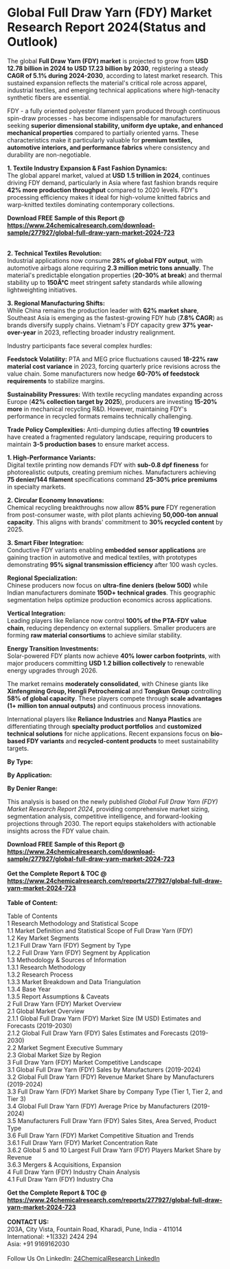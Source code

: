 <h1>Global Full Draw Yarn (FDY) Market Research Report 2024(Status and Outlook)</h1><p>The global <strong>Full Draw Yarn (FDY) market</strong> is projected to grow from <strong>USD 12.78 billion in 2024 to USD 17.23 billion by 2030</strong>, registering a steady <strong>CAGR of 5.1% during 2024-2030</strong>, according to latest market research. This sustained expansion reflects the material's critical role across apparel, industrial textiles, and emerging technical applications where high-tenacity synthetic fibers are essential.</p><p>FDY - a fully oriented polyester filament yarn produced through continuous spin-draw processes - has become indispensable for manufacturers seeking <strong>superior dimensional stability, uniform dye uptake, and enhanced mechanical properties</strong> compared to partially oriented yarns. These characteristics make it particularly valuable for <strong>premium textiles, automotive interiors, and performance fabrics</strong> where consistency and durability are non-negotiable.</p><p><strong>1. Textile Industry Expansion &amp; Fast Fashion Dynamics:</strong><br>
The global apparel market, valued at <strong>USD 1.5 trillion in 2024</strong>, continues driving FDY demand, particularly in Asia where fast fashion brands require <strong>42% more production throughput</strong> compared to 2020 levels. FDY's processing efficiency makes it ideal for high-volume knitted fabrics and warp-knitted textiles dominating contemporary collections.</p><div><b>Download FREE Sample of this Report @ 
            <a href="https://www.24chemicalresearch.com/download-sample/277927/global-full-draw-yarn-market-2024-723">
            https://www.24chemicalresearch.com/download-sample/277927/global-full-draw-yarn-market-2024-723</a></b></div><br><p><strong>2. Technical Textiles Revolution:</strong><br>
Industrial applications now consume <strong>28% of global FDY output</strong>, with automotive airbags alone requiring <strong>2.3 million metric tons annually</strong>. The material's predictable elongation properties (<strong>20-30% at break</strong>) and thermal stability up to <strong>150Â°C</strong> meet stringent safety standards while allowing lightweighting initiatives.</p><p><strong>3. Regional Manufacturing Shifts:</strong><br>
While China remains the production leader with <strong>62% market share</strong>, Southeast Asia is emerging as the fastest-growing FDY hub (<strong>7.8% CAGR</strong>) as brands diversify supply chains. Vietnam's FDY capacity grew <strong>37% year-over-year</strong> in 2023, reflecting broader industry realignment.</p><p>Industry participants face several complex hurdles:</p><p><strong>Feedstock Volatility:</strong> PTA and MEG price fluctuations caused <strong>18-22% raw material cost variance</strong> in 2023, forcing quarterly price revisions across the value chain. Some manufacturers now hedge <strong>60-70% of feedstock requirements</strong> to stabilize margins.</p><p><strong>Sustainability Pressures:</strong> With textile recycling mandates expanding across Europe (<strong>42% collection target by 2025</strong>), producers are investing <strong>15-20% more</strong> in mechanical recycling R&amp;D. However, maintaining FDY's performance in recycled formats remains technically challenging.</p><p><strong>Trade Policy Complexities:</strong> Anti-dumping duties affecting <strong>19 countries</strong> have created a fragmented regulatory landscape, requiring producers to maintain <strong>3-5 production bases</strong> to ensure market access.</p><p><strong>1. High-Performance Variants:</strong><br>
Digital textile printing now demands FDY with <strong>sub-0.8 dpf fineness</strong> for photorealistic outputs, creating premium niches. Manufacturers achieving <strong>75 denier/144 filament</strong> specifications command <strong>25-30% price premiums</strong> in specialty markets.</p><p><strong>2. Circular Economy Innovations:</strong><br>
Chemical recycling breakthroughs now allow <strong>85% pure</strong> FDY regeneration from post-consumer waste, with pilot plants achieving <strong>50,000-ton annual capacity</strong>. This aligns with brands' commitment to <strong>30% recycled content</strong> by 2025.</p><p><strong>3. Smart Fiber Integration:</strong><br>
Conductive FDY variants enabling <strong>embedded sensor applications</strong> are gaining traction in automotive and medical textiles, with prototypes demonstrating <strong>95% signal transmission efficiency</strong> after 100 wash cycles.</p><p><strong>Regional Specialization:</strong><br>
	Chinese producers now focus on <strong>ultra-fine deniers (below 50D)</strong> while Indian manufacturers dominate <strong>150D+ technical grades</strong>. This geographic segmentation helps optimize production economics across applications.</p><p><strong>Vertical Integration:</strong><br>
	Leading players like Reliance now control <strong>100% of the PTA-FDY value chain</strong>, reducing dependency on external suppliers. Smaller producers are forming <strong>raw material consortiums</strong> to achieve similar stability.</p><p><strong>Energy Transition Investments:</strong><br>
	Solar-powered FDY plants now achieve <strong>40% lower carbon footprints</strong>, with major producers committing <strong>USD 1.2 billion collectively</strong> to renewable energy upgrades through 2026.</p><p>The market remains <strong>moderately consolidated</strong>, with Chinese giants like <strong>Xinfengming Group, Hengli Petrochemical</strong> and <strong>Tongkun Group</strong> controlling <strong>58% of global capacity</strong>. These players compete through <strong>scale advantages (1+ million ton annual outputs)</strong> and continuous process innovations.</p><p>International players like <strong>Reliance Industries</strong> and <strong>Nanya Plastics</strong> are differentiating through <strong>specialty product portfolios</strong> and <strong>customized technical solutions</strong> for niche applications. Recent expansions focus on <strong>bio-based FDY variants</strong> and <strong>recycled-content products</strong> to meet sustainability targets.</p><p><strong>By Type:</strong></p><p><strong>By Application:</strong></p><p><strong>By Denier Range:</strong></p><p>This analysis is based on the newly published <em>Global Full Draw Yarn (FDY) Market Research Report 2024</em>, providing comprehensive market sizing, segmentation analysis, competitive intelligence, and forward-looking projections through 2030. The report equips stakeholders with actionable insights across the FDY value chain.</p><div><b>Download FREE Sample of this Report @ 
            <a href="https://www.24chemicalresearch.com/download-sample/277927/global-full-draw-yarn-market-2024-723">
            https://www.24chemicalresearch.com/download-sample/277927/global-full-draw-yarn-market-2024-723</a></b></div><br><div><b>Get the Complete Report & TOC @ 
            <a href="https://www.24chemicalresearch.com/reports/277927/global-full-draw-yarn-market-2024-723">
            https://www.24chemicalresearch.com/reports/277927/global-full-draw-yarn-market-2024-723</a></b></div><br>
            <b>Table of Content:</b><p>Table of Contents<br />
1 Research Methodology and Statistical Scope<br />
1.1 Market Definition and Statistical Scope of Full Draw Yarn (FDY)<br />
1.2 Key Market Segments<br />
1.2.1 Full Draw Yarn (FDY) Segment by Type<br />
1.2.2 Full Draw Yarn (FDY) Segment by Application<br />
1.3 Methodology & Sources of Information<br />
1.3.1 Research Methodology<br />
1.3.2 Research Process<br />
1.3.3 Market Breakdown and Data Triangulation<br />
1.3.4 Base Year<br />
1.3.5 Report Assumptions & Caveats<br />
2 Full Draw Yarn (FDY) Market Overview<br />
2.1 Global Market Overview<br />
2.1.1 Global Full Draw Yarn (FDY) Market Size (M USD) Estimates and Forecasts (2019-2030)<br />
2.1.2 Global Full Draw Yarn (FDY) Sales Estimates and Forecasts (2019-2030)<br />
2.2 Market Segment Executive Summary<br />
2.3 Global Market Size by Region<br />
3 Full Draw Yarn (FDY) Market Competitive Landscape<br />
3.1 Global Full Draw Yarn (FDY) Sales by Manufacturers (2019-2024)<br />
3.2 Global Full Draw Yarn (FDY) Revenue Market Share by Manufacturers (2019-2024)<br />
3.3 Full Draw Yarn (FDY) Market Share by Company Type (Tier 1, Tier 2, and Tier 3)<br />
3.4 Global Full Draw Yarn (FDY) Average Price by Manufacturers (2019-2024)<br />
3.5 Manufacturers Full Draw Yarn (FDY) Sales Sites, Area Served, Product Type<br />
3.6 Full Draw Yarn (FDY) Market Competitive Situation and Trends<br />
3.6.1 Full Draw Yarn (FDY) Market Concentration Rate<br />
3.6.2 Global 5 and 10 Largest Full Draw Yarn (FDY) Players Market Share by Revenue<br />
3.6.3 Mergers & Acquisitions, Expansion<br />
4 Full Draw Yarn (FDY) Industry Chain Analysis<br />
4.1 Full Draw Yarn (FDY) Industry Cha</p><div><b>Get the Complete Report & TOC @ 
            <a href="https://www.24chemicalresearch.com/reports/277927/global-full-draw-yarn-market-2024-723">
            https://www.24chemicalresearch.com/reports/277927/global-full-draw-yarn-market-2024-723</a></b></div><br><b>CONTACT US:</b><br>
            203A, City Vista, Fountain Road, Kharadi, Pune, India - 411014<br>
            International: +1(332) 2424 294<br>
            Asia: +91 9169162030 <br><br>
            Follow Us On LinkedIn: <a href="https://www.linkedin.com/company/24chemicalresearch/">24ChemicalResearch LinkedIn</a>